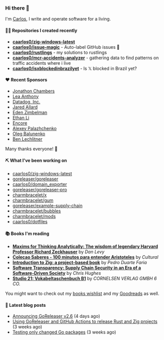 ### Hi there 👋

I'm [Carlos](https://caarlos0.dev), I write and operate software for a living.

#### 👨‍💻 Repositories I created recently
- **[caarlos0/zig-windows-latest](https://github.com/caarlos0/zig-windows-latest)**
- **[caarlos0/issue-magic](https://github.com/caarlos0/issue-magic)** - Auto-label GitHub issues 🦀
- **[caarlos0/rustlings](https://github.com/caarlos0/rustlings)** - my solutions to rustlings
- **[caarlos0/mcr-accidents-analyzer](https://github.com/caarlos0/mcr-accidents-analyzer)** - gathering data to find patterns on traffic accidents where i live
- **[caarlos0/isxblockedinbrazilyet](https://github.com/caarlos0/isxblockedinbrazilyet)** - Is 𝕏 blocked in Brazil yet?


#### ❤️ Recent Sponsors
- [Jonathon Chambers](https://github.com/FFCoder)
- [Lea Anthony](https://github.com/leaanthony)
- [Datadog, Inc.](https://github.com/DataDog)
- [Jared Allard](https://github.com/jaredallard)
- [Eden Zimbelman](https://github.com/zimeg)
- [Ethan Li](https://github.com/ethanjli)
- [Encore](https://github.com/encoredev)
- [Alexey Palazhchenko](https://github.com/AlekSi)
- [Oleg Balunenko](https://github.com/obalunenko)
- [Ben Lechlitner](https://github.com/asphaltbuffet)

Many thanks everyone! 🙏

#### ⛏️ What I've been working on

- [caarlos0/zig-windows-latest](https://github.com/caarlos0/zig-windows-latest)
- [goreleaser/goreleaser](https://github.com/goreleaser/goreleaser)
- [caarlos0/domain_exporter](https://github.com/caarlos0/domain_exporter)
- [goreleaser/goreleaser-pro](https://github.com/goreleaser/goreleaser-pro)
- [charmbracelet/x](https://github.com/charmbracelet/x)
- [charmbracelet/gum](https://github.com/charmbracelet/gum)
- [goreleaser/example-supply-chain](https://github.com/goreleaser/example-supply-chain)
- [charmbracelet/bubbles](https://github.com/charmbracelet/bubbles)
- [charmbracelet/mods](https://github.com/charmbracelet/mods)
- [caarlos0/dotfiles](https://github.com/caarlos0/dotfiles)

#### 📚 Books I'm reading
- **[Maxims for Thinking Analytically: The wisdom of legendary Harvard Professor Richard Zeckhauser](https://www.goodreads.com/book/show/58489701-maxims-for-thinking-analytically)** by _Dan Levy_
- **[Colecao Saberes - 100 minutos para entender Aristoteles](https://www.goodreads.com/book/show/120972089-colecao-saberes---100-minutos-para-entender-aristoteles)** by _Cultural_
- **[Introduction to Zig: a project-based book](https://www.goodreads.com/book/show/220362789-introduction-to-zig)** by _Pedro Duarte Faria_
- **[Software Transparency: Supply Chain Security in an Era of a Software-Driven Society](https://www.goodreads.com/book/show/78919033-software-transparency)** by _Chris Hughes_
- **[Studio 21: Vokabeltaschenbuch B1](https://www.goodreads.com/book/show/51094341-studio-21)** by _CORNELSEN VERLAG GMBH 6 CO._

You might want to check out my
[books wishlist](https://www.amazon.com.br/hz/wishlist/ls/EB8P7VS717SV)
and my [Goodreads](https://www.goodreads.com/user/show/51005066-carlos-becker)
as well.

#### 📄 Latest blog posts
- [Announcing GoReleaser v2.6](https://carlosbecker.com/posts/goreleaser-v2.6/) (4 days ago)
- [Using GoReleaser and GitHub Actions to release Rust and Zig projects](https://carlosbecker.com/posts/goreleaser-rust-zig/) (3 weeks ago)
- [Testing only changed Go packages](https://carlosbecker.com/posts/go-test-changed/) (3 weeks ago)
